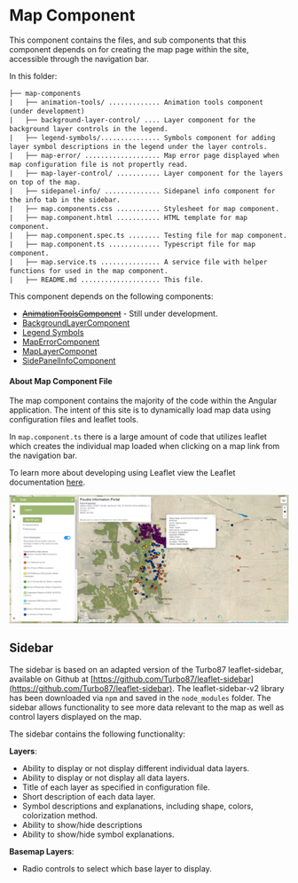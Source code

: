 # Map Component

This component contains the files, and sub components that this component depends on for creating the map page within the site, accessible through the navigation bar. 

In this folder:

```
├── map-components
|   ├── animation-tools/ ............. Animation tools component (under development)
|   ├── background-layer-control/ .... Layer component for the background layer controls in the legend.
|   ├── legend-symbols/............... Symbols component for adding layer symbol descriptions in the legend under the layer controls. 
|   ├── map-error/ ................... Map error page displayed when map configuration file is not propertly read.
|   ├── map-layer-control/ ........... Layer component for the layers on top of the map.
|   ├── sidepanel-info/ .............. Sidepanel info component for the info tab in the sidebar.
|   ├── map.components.css ........... Stylesheet for map component.
|   ├── map.component.html ........... HTML template for map component.
|   ├── map.component.spec.ts ........ Testing file for map component.
|   ├── map.component.ts ............. Typescript file for map component.
|   ├── map.service.ts ............... A service file with helper functions for used in the map component.
|   ├── README.md .................... This file.
```



This component depends on the following components:

* ~~[AnimationToolsComponent](animation-tools/README.md)~~ - Still under development.
* [BackgroundLayerComponent](background-layer-control/README.md)
* [Legend Symbols](legend-symbols/README.md)
* [MapErrorComponent](map-error/README.md)
* [MapLayerComponet](map-layer-control/README.md)
* [SidePanelInfoComponent](sidepanel-info/README.md)

#### About Map Component File ####

The map component contains the majority of the code within the Angular application. The intent of this site is to dynamically load map data using configuration files and leaflet tools.

In `map.component.ts` there is a large amount of code that utilizes leaflet which creates the individual map loaded when clicking on a map link from the navigation bar.

To learn more about developing using Leaflet view the Leaflet documentation [here](<https://leafletjs.com/reference-1.5.0.html>).

![map](../../../../doc/images/map.png)

## Sidebar

The sidebar is based on an adapted version of the Turbo87 leaflet-sidebar, available on Github at [https://github.com/Turbo87/leaflet-sidebar](https://github.com/Turbo87/leaflet-sidebar).  The leaflet-sidebar-v2 library has been downloaded via `npm` and saved in the `node_modules` folder. The sidebar allows functionality to see more data relevant to the map as well as control layers displayed on the map.

The sidebar contains the following functionality:

**Layers**:

- Ability to display or not display different individual data layers.
- Ability to display or not display all data layers.
- Title of each layer as specified in configuration file.
- Short description of each data layer.
- Symbol descriptions and explanations, including shape, colors, colorization method.
- Ability to show/hide descriptions
- Ability to show/hide symbol explanations.

**Basemap Layers**:

- Radio controls to select which base layer to display.